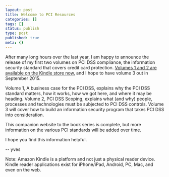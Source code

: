 ```yaml
---
layout: post
title: Welcome to PCI Resources
categories: []
tags: []
status: publish
type: post
published: true
meta: {}
---
```


After many long hours over the last year, I am happy to announce the release of my first two volumes on PCI DSS compliance, the information security standard that covers credit card protection. 
[Volumes 1 and 2 are available on the Kindle store now](https://www.amazon.com/author/yvesbdesharnais), and I hope to have volume 3 out in September 2015.

Volume 1, A business case for the PCI DSS, explains why the PCI DSS standard matters, how it works, how we got here, and where it may be heading. Volume 2, PCI DSS Scoping, explains what (and why) people, processes and technologies must be subjected to PCI DSS controls. Volume 3 will cover how to build an information security program that takes PCI DSS into consideration.

This companion website to the book series is complete, but more information on the various PCI standards will be added over time.

I hope you find this information helpful.

-- yves

Note: Amazon Kindle is a platform and not just a physical reader device. Kindle reader applications exist for iPhone/iPad, Android, PC, Mac, and even on the web.
